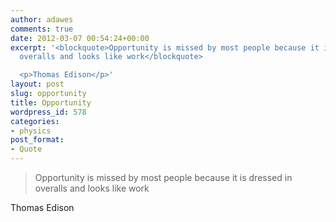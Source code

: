 ```yaml
---
author: adawes
comments: true
date: 2012-03-07 00:54:24+00:00
excerpt: '<blockquote>Opportunity is missed by most people because it is dressed in
  overalls and looks like work</blockquote>

  <p>Thomas Edison</p>'
layout: post
slug: opportunity
title: Opportunity
wordpress_id: 578
categories:
- physics
post_format:
- Quote
---
```


<blockquote>Opportunity is missed by most people because it is dressed in overalls and looks like work</blockquote>


Thomas Edison
